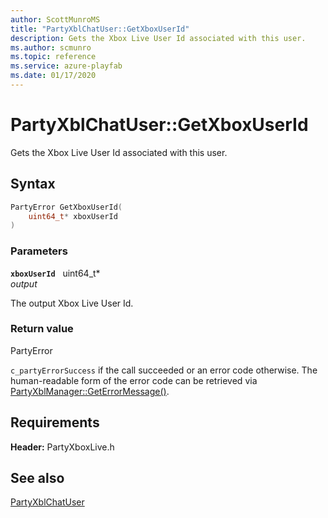 ```yaml
---
author: ScottMunroMS
title: "PartyXblChatUser::GetXboxUserId"
description: Gets the Xbox Live User Id associated with this user.
ms.author: scmunro
ms.topic: reference
ms.service: azure-playfab
ms.date: 01/17/2020
---
```


# PartyXblChatUser::GetXboxUserId  

Gets the Xbox Live User Id associated with this user.  

## Syntax  
  
```cpp
PartyError GetXboxUserId(  
    uint64_t* xboxUserId  
)  
```  
  
### Parameters  
  
**`xboxUserId`** &nbsp; uint64_t*  
*output*  
  
The output Xbox Live User Id.  
  
  
### Return value  
PartyError
  
```c_partyErrorSuccess``` if the call succeeded or an error code otherwise. The human-readable form of the error code can be retrieved via [PartyXblManager::GetErrorMessage()](../../PartyXblManager/methods/partyxblmanager_geterrormessage.md).
  
  
## Requirements  
  
**Header:** PartyXboxLive.h
  
## See also  
[PartyXblChatUser](../partyxblchatuser.md)  

  
  

